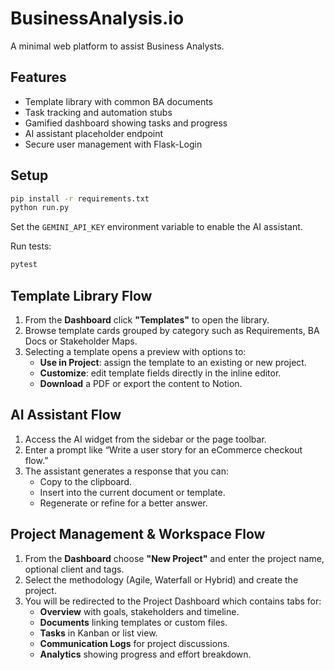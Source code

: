 # BusinessAnalysis.io

A minimal web platform to assist Business Analysts.

## Features
- Template library with common BA documents
- Task tracking and automation stubs
- Gamified dashboard showing tasks and progress
- AI assistant placeholder endpoint
- Secure user management with Flask-Login

## Setup
```bash
pip install -r requirements.txt
python run.py
```

Set the `GEMINI_API_KEY` environment variable to enable the AI assistant.

Run tests:
```bash
pytest
```

## Template Library Flow
1. From the **Dashboard** click **"Templates"** to open the library.
2. Browse template cards grouped by category such as Requirements, BA Docs or Stakeholder Maps.
3. Selecting a template opens a preview with options to:
   - **Use in Project**: assign the template to an existing or new project.
   - **Customize**: edit template fields directly in the inline editor.
   - **Download** a PDF or export the content to Notion.

## AI Assistant Flow
1. Access the AI widget from the sidebar or the page toolbar.
2. Enter a prompt like “Write a user story for an eCommerce checkout flow.”
3. The assistant generates a response that you can:
   - Copy to the clipboard.
   - Insert into the current document or template.
   - Regenerate or refine for a better answer.

## Project Management & Workspace Flow
1. From the **Dashboard** choose **"New Project"** and enter the project name, optional client and tags.
2. Select the methodology (Agile, Waterfall or Hybrid) and create the project.
3. You will be redirected to the Project Dashboard which contains tabs for:
   - **Overview** with goals, stakeholders and timeline.
   - **Documents** linking templates or custom files.
   - **Tasks** in Kanban or list view.
   - **Communication Logs** for project discussions.
   - **Analytics** showing progress and effort breakdown.
